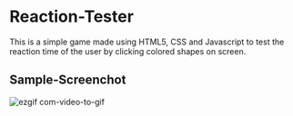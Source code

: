# Reaction-Tester
This is a simple game made using HTML5, CSS and Javascript to test the reaction time of the user by clicking colored shapes on screen.
## Sample-Screenchot
![ezgif com-video-to-gif](https://user-images.githubusercontent.com/19861874/35182155-192d1b08-fdf5-11e7-891d-bf13f7646a0d.gif)
